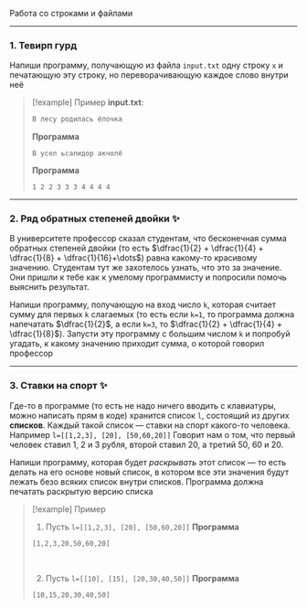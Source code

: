 Работа со строками и файлами

- - -

### 1.  Тевирп гурд
Напиши программу, получающую из файла `input.txt` одну строку `x` и печатающую эту строку, но переворачивающую каждое слово внутри неё

>[!example] Пример
>**input.txt**:
>```bash
>В лесу родилась ёлочка
>```
>**Программа**
>```
>В усел ьсалидор акчолё
>```
>**Программа**
>```
>1 2 2 3 3 3 4 4 4 4
>```

- - -

### 2. Ряд обратных степеней двойки ✨

В университете профессор сказал студентам, что бесконечная сумма обратных степеней двойки (то есть $\dfrac{1}{2} + \dfrac{1}{4} + \dfrac{1}{8} + \dfrac{1}{16}+\dots$) равна какому-то красивому значению. Студентам тут же захотелось узнать, что это за значение. Они пришли к тебе как к умелому программисту и попросили помочь выяснить результат.

Напиши программу, получающую на вход число `k`, которая считает сумму для первых `k` слагаемых (то есть если `k=1`, то программа должна напечатать $\dfrac{1}{2}$, а если `k=3`, то $\dfrac{1}{2} + \dfrac{1}{4} + \dfrac{1}{8}$). Запусти эту программу с большим числом `k` и попробуй угадать, к какому значению приходит сумма, о которой говорил профессор

- - -

### 3. Ставки на спорт ✨

Где-то в программе (то есть не надо ничего вводить с клавиатуры, можно написать прям в коде) хранится список `l`, состоящий из других **списков**. Каждый такой список — ставки на спорт какого-то человека. Например `l=[[1,2,3], [20], [50,60,20]]` Говорит нам о том, что первый человек ставил 1, 2 и 3 рубля, второй ставил 20, а третий 50, 60 и 20.

Напиши программу, которая будет *раскрывать* этот список — то есть делать на его основе новый список, в котором все эти значения будут лежать безо всяких список внутри списков. Программа должна печатать раскрытую версию списка

>[!example] Пример
>1) Пусть `l=[[1,2,3], [20], [50,60,20]]`
>**Программа**
>```
>[1,2,3,20,50,60,20]
>```
>&nbsp;
>
>2) Пусть `l=[[10], [15], [20,30,40,50]]`
>**Программа**
>```
>[10,15,20,30,40,50]
>```